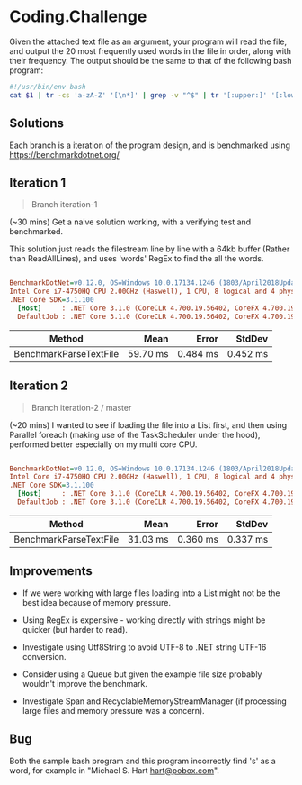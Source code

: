 # Coding.Challenge

Given the attached text file as an argument, your program will read the file, and output the 20 most frequently used words in the file in order, along with their frequency. 
The output should be the same to that of the following bash program:

```bash
#!/usr/bin/env bash
cat $1 | tr -cs 'a-zA-Z' '[\n*]' | grep -v "^$" | tr '[:upper:]' '[:lower:]'| sort | uniq -c | sort -nr | head -20
```

## Solutions

Each branch is a iteration of the program design, and is benchmarked using https://benchmarkdotnet.org/

## Iteration 1

> Branch iteration-1

(~30 mins) Get a naive solution working, with a verifying test and benchmarked.

This solution just reads the filestream line by line with a 64kb buffer (Rather than ReadAllLines), and uses 'words' RegEx to find the all the words.

``` ini

BenchmarkDotNet=v0.12.0, OS=Windows 10.0.17134.1246 (1803/April2018Update/Redstone4)
Intel Core i7-4750HQ CPU 2.00GHz (Haswell), 1 CPU, 8 logical and 4 physical cores
.NET Core SDK=3.1.100
  [Host]     : .NET Core 3.1.0 (CoreCLR 4.700.19.56402, CoreFX 4.700.19.56404), X64 RyuJIT
  DefaultJob : .NET Core 3.1.0 (CoreCLR 4.700.19.56402, CoreFX 4.700.19.56404), X64 RyuJIT


```
|                 Method |     Mean |    Error |   StdDev |
|----------------------- |---------:|---------:|---------:|
| BenchmarkParseTextFile | 59.70 ms | 0.484 ms | 0.452 ms |

## Iteration 2

> Branch iteration-2 / master

(~20 mins) I wanted to see if loading the file into a List first, and then using Parallel foreach (making use of the TaskScheduler under the hood), performed better especially on my multi core CPU.

``` ini

BenchmarkDotNet=v0.12.0, OS=Windows 10.0.17134.1246 (1803/April2018Update/Redstone4)
Intel Core i7-4750HQ CPU 2.00GHz (Haswell), 1 CPU, 8 logical and 4 physical cores
.NET Core SDK=3.1.100
  [Host]     : .NET Core 3.1.0 (CoreCLR 4.700.19.56402, CoreFX 4.700.19.56404), X64 RyuJIT
  DefaultJob : .NET Core 3.1.0 (CoreCLR 4.700.19.56402, CoreFX 4.700.19.56404), X64 RyuJIT


```
|                 Method |     Mean |    Error |   StdDev |
|----------------------- |---------:|---------:|---------:|
| BenchmarkParseTextFile | 31.03 ms | 0.360 ms | 0.337 ms |

## Improvements 

* If we were working with large files loading into a List might not be the best idea because of memory pressure. 

* Using RegEx is expensive - working directly with strings might be quicker (but harder to read). 

* Investigate using Utf8String to avoid UTF-8 to .NET string UTF-16 conversion.

* Consider using a Queue but given the example file size probably wouldn't improve the benchmark.

* Investigate Span<T> and RecyclableMemoryStreamManager (if processing large files and memory pressure was a concern).

## Bug

Both the sample bash program and this program incorrectly find 's' as a word, for example in "Michael S. Hart <hart@pobox.com>".

